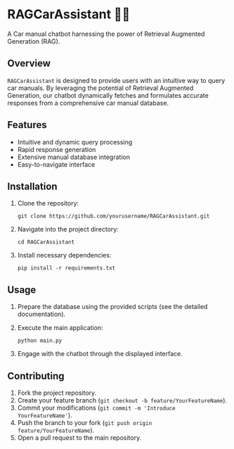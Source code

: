# RAGCarAssistant 🚗🤖
A Car manual chatbot harnessing the power of Retrieval Augmented Generation (RAG).

## Overview
`RAGCarAssistant` is designed to provide users with an intuitive way to query car manuals. By leveraging the potential of Retrieval Augmented Generation, our chatbot dynamically fetches and formulates accurate responses from a comprehensive car manual database.

## Features
- Intuitive and dynamic query processing
- Rapid response generation
- Extensive manual database integration
- Easy-to-navigate interface

## Installation

1. Clone the repository:
   ```
   git clone https://github.com/yourusername/RAGCarAssistant.git
   ```

2. Navigate into the project directory:
   ```
   cd RAGCarAssistant
   ```

3. Install necessary dependencies:
   ```
   pip install -r requirements.txt
   ```

## Usage

1. Prepare the database using the provided scripts (see the detailed documentation).
2. Execute the main application:
   ```
   python main.py
   ```

3. Engage with the chatbot through the displayed interface.

## Contributing

1. Fork the project repository.
2. Create your feature branch (`git checkout -b feature/YourFeatureName`).
3. Commit your modifications (`git commit -m 'Introduce YourFeatureName'`).
4. Push the branch to your fork (`git push origin feature/YourFeatureName`).
5. Open a pull request to the main repository.
